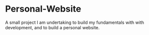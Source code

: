 # Personal-Website

A small project I am undertaking to build my fundamentals with with development, and to build a personal website.